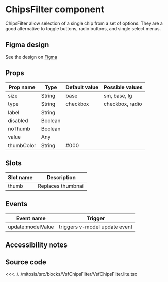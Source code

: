#  ChipsFilter component

ChipsFilter allow selection of a single chip from a set of options. They are a good alternative to toggle buttons, radio buttons, and single select menus.

<PlaygroundWrapper component="ChipsFilter"/>

## Figma design

See the design on [Figma](https://www.figma.com/file/CWOkbpne0tDpSenT4ZEUTQ/%F0%9F%9B%A0-SFUI-2.0-%7C-Development?node-id=11389%3A23561)

## Props

| Prop name             | Type                       | Default value | Possible values                        |
|-----------------------|----------------------------|---------------|----------------------------------------|
| size                  | String                     | base          | sm, base, lg                           |
| type                  | String                     | checkbox      | checkbox, radio                        |
| label                 | String                     |               |                         |
| disabled              | Boolean                    |               |                         |
| noThumb               | Boolean                    |               |                         |
| value                 | Any                        |               |                         |
| thumbColor            | String                     | #000          |                         |


## Slots

| Slot name |            Description            |
| --------- | :-------------------------------: |
| thumb     |  Replaces thumbnail               |

## Events

| Event name |            Trigger             |
| ---------- | :----------------------------: |
| update:modelValue | triggers v-model update event  |

## Accessibility notes


## Source code

<<<../../mitosis/src/blocks/VsfChipsFilter/VsfChipsFilter.lite.tsx
